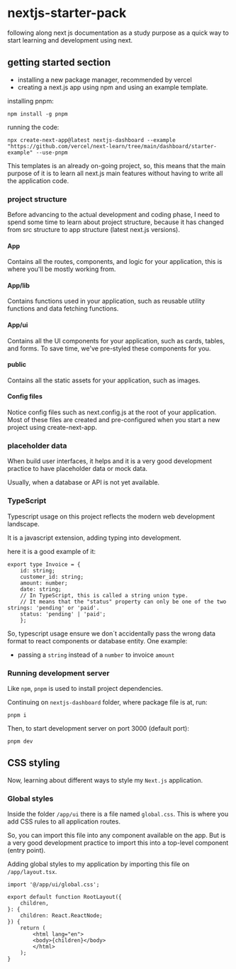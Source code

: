 # nextjs-starter-pack

following along next js documentation as a study purpose as a quick way to start learning and development using next.

## getting started section

- installing a new package manager, recommended by vercel
- creating a next.js app using npm and using an example template.

installing pnpm:

    npm install -g pnpm

running the code:

    npx create-next-app@latest nextjs-dashboard --example "https://github.com/vercel/next-learn/tree/main/dashboard/starter-example" --use-pnpm

This templates is an already on-going project, so, this means that the main purpose of it is to learn all next.js main features without having to write all the application code.

### project structure

Before advancing to the actual development and coding phase, I need to spend some time to learn about project structure, because it has changed from src structure to app structure (latest next.js versions).

#### App

Contains all the routes, components, and logic for your application, this is where you'll be mostly working from.

#### App/lib

Contains functions used in your application, such as reusable utility functions and data fetching functions.

#### App/ui

Contains all the UI components for your application, such as cards, tables, and forms. To save time, we've pre-styled these components for you.

#### public

Contains all the static assets for your application, such as images.

#### Config files

Notice config files such as next.config.js at the root of your application. Most of these files are created and pre-configured when you start a new project using create-next-app.

### placeholder data

When build user interfaces, it helps and it is a very good development practice to have placeholder data or mock data.

Usually, when a database or API is not yet available.


### TypeScript

Typescript usage on this project reflects the modern web development landscape.

It is a javascript extension, adding typing into development.

here it is a good example of it:

    export type Invoice = {
        id: string;
        customer_id: string;
        amount: number;
        date: string;
        // In TypeScript, this is called a string union type.
        // It means that the "status" property can only be one of the two strings: 'pending' or 'paid'.
        status: 'pending' | 'paid';
        };

So, typescript usage ensure we don´t accidentally pass the wrong data format to react components or database entity. One example:

- passing a `string` instead of a `number` to invoice `amount`

### Running development server

Like `npm`, `pnpm` is used to install project dependencies.

Continuing on `nextjs-dashboard` folder, where package file is at, run:

    pnpm i

Then, to start development server on port 3000 (default port):

    pnpm dev

## CSS styling

Now, learning about different ways to style my `Next.js` application.

### Global styles

Inside the folder `/app/ui` there is a file named `global.css`. This is where you add CSS rules to all application routes.

So, you can import this file into any component available on the app. But is a very good development practice to import this into a top-level component (entry point).

Adding global styles to my application by importing this file on `/app/layout.tsx`.

    import '@/app/ui/global.css';
 
    export default function RootLayout({
        children,
    }: {
        children: React.ReactNode;
    }) {
        return (
            <html lang="en">
            <body>{children}</body>
            </html>
        );
    }